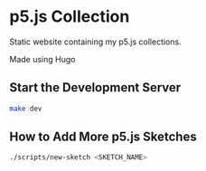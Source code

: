 # p5.js Collection

Static website containing my p5.js collections.

Made using Hugo

## Start the Development Server

```bash
make dev
```

## How to Add More p5.js Sketches

```bash
./scripts/new-sketch <SKETCH_NAME>
```
